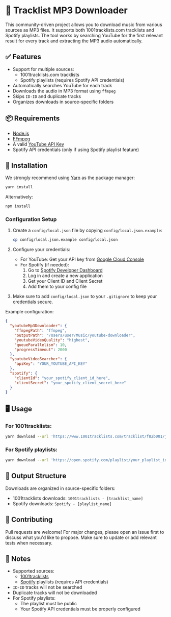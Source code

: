 # 🎵 Tracklist MP3 Downloader

This community-driven project allows you to download music from various sources as MP3 files. It supports both 1001tracklists.com tracklists and Spotify playlists. The tool works by searching YouTube for the first relevant result for every track and extracting the MP3 audio automatically.

## ✅ Features

- Support for multiple sources:
  - 1001tracklists.com tracklists
  - Spotify playlists (requires Spotify API credentials)
- Automatically searches YouTube for each track
- Downloads the audio in MP3 format using `ffmpeg`
- Skips `ID-ID` and duplicate tracks
- Organizes downloads in source-specific folders

## 📦 Requirements

- [Node.js](https://nodejs.org/)
- [FFmpeg](https://github.com/adaptlearning/adapt_authoring/wiki/Installing-FFmpeg)
- A valid [YouTube API Key](https://developers.google.com/youtube/v3/getting-started)
- Spotify API credentials (only if using Spotify playlist feature)

## 🚀 Installation
We strongly recommend using [Yarn](https://yarnpkg.com/) as the package manager:

```bash
yarn install
```

Alternatively:

```bash
npm install
```

### Configuration Setup

1. Create a `config/local.json` file by copying `config/local.json.example`:
   ```bash
   cp config/local.json.example config/local.json
   ```

2. Configure your credentials:
   - For YouTube: Get your API key from [Google Cloud Console](https://console.cloud.google.com/)
   - For Spotify (if needed):
     1. Go to [Spotify Developer Dashboard](https://developer.spotify.com/dashboard)
     2. Log in and create a new application
     3. Get your Client ID and Client Secret
     4. Add them to your config file

3. Make sure to add `config/local.json` to your `.gitignore` to keep your credentials secure.

Example configuration:

```json
{
  "youtubeMp3Downloader": {
    "ffmpegPath": "ffmpeg",
    "outputPath": "/Users/user/Music/youtube-downloader",
    "youtubeVideoQuality": "highest",
    "queueParallelism": 10,
    "progressTimeout": 2000
  },
  "youtubeVideoSearcher": {
    "apiKey": "YOUR_YOUTUBE_API_KEY"
  },
  "spotify": {
    "clientId": "your_spotify_client_id_here",
    "clientSecret": "your_spotify_client_secret_here"
  }
}
```

## 🖥️ Usage

### For 1001tracklists:
```bash
yarn download --url 'https://www.1001tracklists.com/tracklist/f82b001/john-00-fleming-the-digital-blonde-joof-radio-002-2020-01-14.html'
```

### For Spotify playlists:
```bash
yarn download --url 'https://open.spotify.com/playlist/your_playlist_id'
```

## 📂 Output Structure

Downloads are organized in source-specific folders:
- 1001tracklists downloads: `1001tracklists - [tracklist_name]`
- Spotify downloads: `Spotify - [playlist_name]`

## 🤝 Contributing

Pull requests are welcome!
For major changes, please open an issue first to discuss what you'd like to propose.
Make sure to update or add relevant tests when necessary.

## 📌 Notes

- Supported sources:
  - [1001tracklists](https://www.1001tracklists.com)
  - [Spotify](https://open.spotify.com) playlists (requires API credentials)
- `ID-ID` tracks will not be searched
- Duplicate tracks will not be downloaded
- For Spotify playlists:
  - The playlist must be public
  - Your Spotify API credentials must be properly configured


